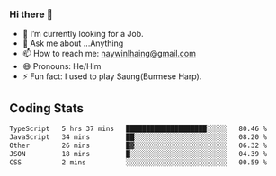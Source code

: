 ### Hi there 👋

- 🔭 I’m currently looking for a Job.
- 💬 Ask me about ...Anything
- 📫 How to reach me: naywinlhaing@gmail.com
- 😄 Pronouns: He/Him
- ⚡ Fun fact: I used to play Saung(Burmese Harp).


## Coding Stats
<!--START_SECTION:waka-->

```txt
TypeScript   5 hrs 37 mins   ████████████████████░░░░░   80.46 %
JavaScript   34 mins         ██░░░░░░░░░░░░░░░░░░░░░░░   08.20 %
Other        26 mins         █▓░░░░░░░░░░░░░░░░░░░░░░░   06.32 %
JSON         18 mins         █░░░░░░░░░░░░░░░░░░░░░░░░   04.39 %
CSS          2 mins          ░░░░░░░░░░░░░░░░░░░░░░░░░   00.59 %
```

<!--END_SECTION:waka-->

